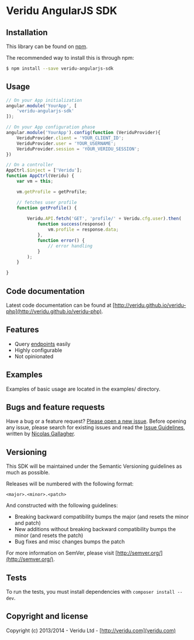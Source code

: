 Veridu AngularJS SDK
==============

Installation
------------
This library can be found on [npm](https://www.npmjs.com/package/veridu-angularjs-sdk).

The recommended way to install this is through npm:

```bash
$ npm install --save veridu-angularjs-sdk
```

Usage
------------
```javascript
// On your App initialization
angular.module('YourApp', [
    'veridu-angularjs-sdk'
]);

// On your App configuration phase
angular.module('YourApp').config(function (VeriduProvider){
    VeriduProvider.client = 'YOUR_CLIENT_ID';
    VeriduProvider.user = 'YOUR_USERNAME';
    VeriduProvider.session = 'YOUR_VERIDU_SESSION';
})

// On a controller
AppCtrl.$inject = ['Veridu'];
function AppCtrl(Veridu) {
    var vm = this;

    vm.getProfile = getProfile;

    // fetches user profile
    function getProfile() {
        
        Veridu.API.fetch('GET', 'profile/' + Veridu.cfg.user).then(
            function success(response) {
                vm.profile = response.data;
            },
            function error() {
                // error handling
            }
        );
    }

}


```



Code documentation
------------------
Latest code documentation can be found at [http://veridu.github.io/veridu-php](http://veridu.github.io/veridu-php).

Features
--------
 - Query [endpoints](https://veridu.com/wiki/Category:Endpoint) easily
 - Highly configurable
 - Not opinionated

Examples
--------
Examples of basic usage are located in the examples/ directory.

Bugs and feature requests
-------------------------
Have a bug or a feature request? [Please open a new issue](https://github.com/veridu/veridu-php/issues).
Before opening any issue, please search for existing issues and read the [Issue Guidelines](https://github.com/necolas/issue-guidelines), written by [Nicolas Gallagher](https://github.com/necolas/).

Versioning
----------
This SDK will be maintained under the Semantic Versioning guidelines as much as possible.

Releases will be numbered with the following format:

`<major>.<minor>.<patch>`

And constructed with the following guidelines:

* Breaking backward compatibility bumps the major (and resets the minor and patch)
* New additions without breaking backward compatibility bumps the minor (and resets the patch)
* Bug fixes and misc changes bumps the patch

For more information on SemVer, please visit [http://semver.org/](http://semver.org/).

Tests
-----
To run the tests, you must install dependencies with `composer install --dev`.

Copyright and license
---------------------

Copyright (c) 2013/2014 - Veridu Ltd - [http://veridu.com](veridu.com)
